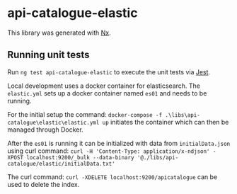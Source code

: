 # api-catalogue-elastic

This library was generated with [Nx](https://nx.dev).

## Running unit tests

Run `ng test api-catalogue-elastic` to execute the unit tests via [Jest](https://jestjs.io).

Local development uses a docker container for elasticsearch.
The `elastic.yml` sets up a docker container named `es01` and needs to be running.

For the initial setup the command: `docker-compose -f .\libs\api-catalogue\elastic\elastic.yml up` initiates the container which can then be managed through Docker.

After the `es01` is running it can be initialized with data from `initialData.json` using curl command:
`curl -H 'Content-Type: application/x-ndjson' -XPOST localhost:9200/_bulk --data-binary '@./libs/api-catalogue/elastic/initialData.txt'`

The curl command: `curl -XDELETE localhost:9200/apicatalogue` can be used to delete the index.
